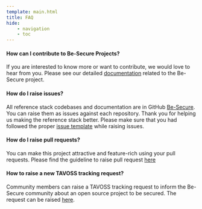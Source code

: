 ```yaml
---
template: main.html
title: FAQ
hide: 
    - navigation
    - toc
---
```


#### **How can I contribute to Be-Secure Projects?**

If you are interested to know more or want to contribute, we would love to hear from you. Please see our detailed [documentation](./bes-contribution.md) related to the Be-Secure project. 

#### **How do I raise issues?**

All reference stack codebases and documentation are in GitHub [Be-Secure](./bes-raise_issue.md). You can raise them as issues against each repository. Thank you for helping us making the reference stack better. Please make sure that you had followed the proper [issue template](./bes-issue_template.md) while raising issues.

#### **How do I raise pull requests?**

You can make this project attractive and feature-rich using your pull requests.  Please find the guideline to raise pull request  [here](./bes-raise_pull_request.md)

<!-- TODO -->
<!-- #### **How do I raise a request to provision a new BeSman environment for a particular open source tech stack?**
TBD -->

#### How to raise a new TAVOSS tracking request?

Community members can raise a TAVOSS tracking request to inform the Be-Secure community about an open source project to be secured.
The request can be raised [here](https://github.com/Be-Secure/BeSLighthouse/issues/new/choose). 